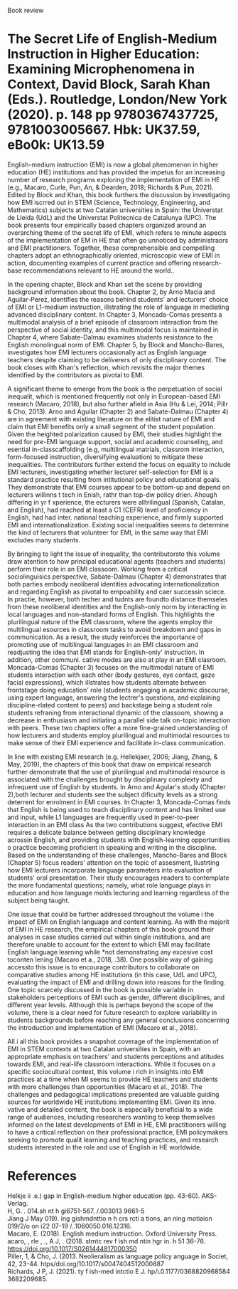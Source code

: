 Book review

# The Secret Life of English-Medium Instruction in Higher Education: Examining Microphenomena in Context, David Block, Sarah Khan (Eds.). Routledge, London/New York (2020). p. 148 pp 9780367437725, 9781003005667. Hbk: UK37.59, eBo0k: UK13.59

English-medium instruction (EMI) is now a global phenomenon in higher education (HE) institutions and has provided the impetus for an increasing number of research programs exploring the implementation of EMI in HE (e.g., Macaro, Curle, Pun, An, & Dearden, 2018; Richards & Pun, 2021). Edited by Block and Khan, this book furthers the discussion by investigating how EMI iscrred out in STEM (Science, Technology, Engineering, and Mathematics) subjects at two Catalan universities in Spain: the Universtat de Lleida (UdL) and the Universtat Politecnica de Catalunya (UPC). The book presents four empirically based chapters organized around an overarching theme of the secret life of EMI, which refers to minute aspects of the implementation of EM in HE that often go unnoticed by administraors and EMI practitioners. Together, these comprehensible and compelling chapters adopt an ethnographically oriented, microscopic view of EMI in action, documenting examples of current practice and offering research-base recommendations relevant to HE around the world..

In the opening chapter, Block and Khan set the scene by providing background information about the book. Chapter 2, by Arno Macia and Aguilar-Perez, identifies the reasons behind students' and lecturers' choice of EMI or L1-medium instruction, illstrating the role of language in mediating advanced disciplinary content. In Chapter 3, Moncada-Comas presents a multimodal analysis of a brief episode of classroom interaction from the perspective of social identity, and this multimodal focus is maintained in Chapter 4, where Sabate-Dalmau examines students resistance to the English monolingual norm of EMI. Chapter 5, by Block and Mancho-Bares, investigates how EMI lecturers occasionally act as English language teachers despite claiming to be deliverers of only disciplinary content. The book closes with Khan's reflection, which revisits the major themes identified by the contributors as pivotal to EMI.

A significant theme to emerge from the book is the perpetuation of social inequalit, which is mentioned frequently not only in European-based EMI research (Macaro, 2018), but also further afield in Asia (Hu & Lei, 2014; Pillr & Cho, 2013). Arno and Aguilar (Chapter 2) and Sabate-Dalmau (Chapter 4) are in agreement with existing literature on the elitist nature of EMI and claim that EMI benefits only a small segment of the student population. Given the heighted polarization caused by EMI, their studies highlight the need for pre-EMI language support, social and academic counseling, and esential in-classcaffolding (e.g, multilingual matrials, classrom interaction, form-focused instruction, diversifying evaluation) to mitigate these inequalities. The contributors further extend the focus on equality to include EMI lecturers, investigating whether lecturer self-selection for EMI is a standard practice resulting from intitutional policy and educational goals. They demonstrate that EMI courses appear to be bottom-up and depend on lecturers willinns t tech in Enish, rathr than top-dw policy drien. Ahough differing in yr f xperience, the ecturers were alltrilingual (Spanish, Catalan, and English), had reached at least a C1 (CEFR) level of proficiency in English, had had inter. national teaching experience, and firmly supported EMI and internationalization. Existing social inequalities seems to determine the kind of lecturers that volunteer for EMI, in the same way that EMI excludes many students.

By bringing to light the issue of inequality, the contributorsto this volume draw atention to how principal educational agents (teachers and students) perform their role in an EMI classoom. Working from a critical sociolinguisics perspective, Sabate-Dalmau (Chapter 4) demonstrates that both parties embody neoliberal identities advocating internationalization and regarding English as pivotal to empoability and caer successin sciece. In practie, however, both techer and tudnts are foundto distance themseles from these neoliberal identities and the English-only norm by interacting in local languages and non-standard forms of English. This highlights the plurilingual nature of the EMI classroom, where the agents employ thir multilingual esources in classroom tasks to avoid breakdown and gaps in communication. As a result, the study reinforces the importance of promoting use of multilingual languages in an EMI classroom and readjusting the idea that EMI stands for English-only' instruction. In addition, other communi. cative modes are also at play in an EMI clasroom. Moncada-Comas (Chapter 3) focuses on the multimodal nature of EMI students interaction with each other (body gestures, eye contact, gaze facial expressions), which illstrates how students alternate between frontstage doing education' role (students engaging in academic discourse, using expert language, answering the lectrer's questions, and explaining discipline-rlated content to peers) and backstage being a student role students refraning from interactional dynamic of the classoom, showing a decrease in enthusiasm and initiating a parallel side talk on-topic interaction with peers. These two chapters offer a more fine-grained understanding of how lecturers and students employ plurilingual and multimodal resources to make sense of their EMI experience and facilitate in-class communication.

In line with existing EMI research (e.g. Hellekjaer, 2006; Jiang, Zhang, & May, 2019), the chapters of this book that draw on empirical research further demonstrate that the use of plurilingual and multimodal resource is associated with the challenges brought by disciplinary complexty and infrequent use of English by students. In Arno and Agular's study (Chapter 2),both lecturer and students see the subject dificulty levels as a strong deterrent for enrolment in EMI courses. In Chapter 3, Moncada-Comas finds that English is being used to teach disciplinary content and has limited use and input, while L1 languages are frequently used in peer-to-peer interaction in an EMI class As the two contributions suggest, efective EMI requires a delicate balance between getting disciplinary knowledge acrossin English, and providing students with English-learning opportunities o practice becoming proficient in speaking and writing in the discipline. Based on the understanding of these challenges, Mancho-Bares and Block (Chapter 5) focus readers' attention on the topic of assesment, llustrting how EMI lecturers incorporate language parameters into evaluation of students' oral presentation. Their study encourages readers to contemplate the more fundamental questions; namely, what role language plays in education and how language molds lecturing and learning regardless of the subject being taught.

One issue that could be further addressed throughout the volume i the impact of EMI on English language and content learning. As with the majorit of EMI in HE research, the empirical chapters of this book ground their analyses in case studies carried out within single institutions, and are therefore unable to account for the extent to which EMI may facilitate English language learning while \*not demonstrating any excesive cost toconten lening (Macaro et a., 2018, .38). One possible way of gaining accessto this issue is to encourage contributors to collaborate on comparative studies among HE institutions (in this case, UdL and UPC), evaluating the impact of EMI and drilling down into reasons for the finding. One topic scarcely discussed in the book is possible variable in stakeholders perceptions of EMI such as gender, different disciplines, and different year levels. Although this is perhaps beyond the scope of the volume, there is a clear need for future research to explore variability in students backgrounds before reaching any general conclusions concerning the introduction and implementation of EMI (Macaro et al., 2018).

All i all this book provides a snapshot coverage of the implementation of EMI in STEM contexts at two Catalan universities in Spain, with an appropriate emphasis on teachers' and students perceptions and atitudes towards EMI, and real-life classroom interactions. While it focuses on a specific sociocultural context, this volume i rich in insights into EMI practices at a time when MI seems to provide HE teachers and students with more challenges than opportunities (Macaro et al., 2018). The challenges and pedagogical implications presented are valuable guiding sources for worldwide HE institutions implementing EMI. Given its inno. vative and detailed content, the book is especially beneficial to a wide range of audiences, including researchers wanting to keep themselves informed on the latest developments of EMI in HE, EMI practitioners willing to have a critical reflection on their professional practice, EMI policymakers seeking to promote qualit learning and teaching practices, and research students interested in the role and use of English in HE worldwide.

# References

Helkje ii .e.) gap in English-medium higher education (pp. 43-60). AKS-Verlag.   
H, G.  . 014.sh nt  h  gi6751-567. /.003013 9661-5   
Jiang    J  May  019). ing gishmdnttio  n h crs rcti a tions, an ning motiaion  019/2/o   on  i22 07-19 /..1060050.016.12316.   
Macaro, E. (2018). English medium instruction. Oxford University Press.   
acaro, , rle ,  ., A J,   . (2018.  stmtc rev f ish md ntin  hgr in.  h 51 36-76. https://doi.org/10.1017/S0261444817000350   
Piller, 1, & Cho, J. (2013. Neolieralism as language policy anguage in Societ, 42, 23-44. htps/doi.org/10.1017/s0047404512000887   
Richards, J P, J. (2021). ty f ish-med intctio E J. hp/i.0.1177/0368820968584 3682209685.